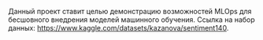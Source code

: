 Данный проект ставит целью демонстрацию возможностей MLOps для бесшовного внедрения моделей машинного обучения.
Ссылка на набор данных: https://www.kaggle.com/datasets/kazanova/sentiment140.
